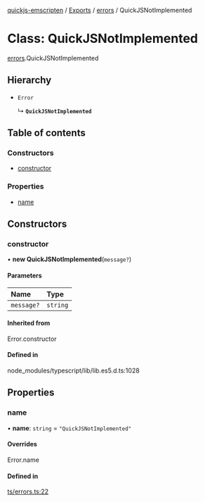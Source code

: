 [quickjs-emscripten](../README.md) / [Exports](../modules.md) / [errors](../modules/errors.md) / QuickJSNotImplemented

# Class: QuickJSNotImplemented

[errors](../modules/errors.md).QuickJSNotImplemented

## Hierarchy

- `Error`

  ↳ **`QuickJSNotImplemented`**

## Table of contents

### Constructors

- [constructor](errors.QuickJSNotImplemented.md#constructor)

### Properties

- [name](errors.QuickJSNotImplemented.md#name)

## Constructors

### constructor

• **new QuickJSNotImplemented**(`message?`)

#### Parameters

| Name | Type |
| :------ | :------ |
| `message?` | `string` |

#### Inherited from

Error.constructor

#### Defined in

node_modules/typescript/lib/lib.es5.d.ts:1028

## Properties

### name

• **name**: `string` = `"QuickJSNotImplemented"`

#### Overrides

Error.name

#### Defined in

[ts/errors.ts:22](https://github.com/justjake/quickjs-emscripten/blob/master/ts/errors.ts#L22)
